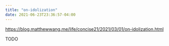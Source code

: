 ```yaml
---
title: "on-idolization"
date: 2021-06-23T23:36:57-04:00
---
```


https://blog.matthewwang.me/life/concise21/2021/03/01/on-idolization.html

TODO